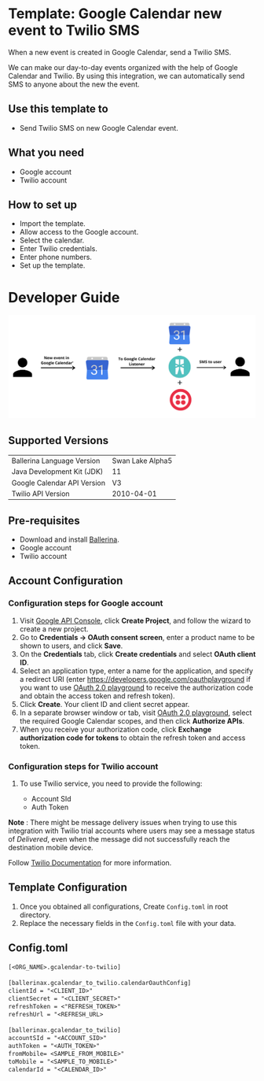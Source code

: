 # Template: Google Calendar new event to Twilio SMS
When a new event is created in Google Calendar, send a Twilio SMS.

We can make our day-to-day events organized with the help of Google Calendar and Twilio. By using this integration, we can automatically send SMS to anyone about the new the event. 

## Use this template to
- Send Twilio SMS on new Google Calendar event.

## What you need
- Google account
- Twilio account

## How to set up
- Import the template.
- Allow access to the Google account.
- Select the calendar.
- Enter Twilio credentials.
- Enter phone numbers.
- Set up the template. 

# Developer Guide
<p align="center">
<img src="./docs/images/template_flow.png?raw=true" alt="Google Calendar - Twilio Integration template overview"/>
</p>

## Supported Versions
<table>
  <tr>
   <td>Ballerina Language Version
   </td>
   <td>Swan Lake Alpha5
   </td>
  </tr>
  <tr>
   <td>Java Development Kit (JDK)
   </td>
   <td>11
   </td>
  </tr>
  <tr>
   <td>Google Calendar API Version
   </td>
   <td>V3
   </td>
  </tr>
  <tr>
   <td>Twilio API Version
   </td>
   <td>2010-04-01
   </td>
  </tr>
</table>

## Pre-requisites
* Download and install [Ballerina](https://ballerinalang.org/downloads/).
* Google account
* Twilio account

## Account Configuration
### Configuration steps for Google account
1. Visit [Google API Console](https://console.developers.google.com), click **Create Project**, and follow the wizard to create a new project.
2. Go to **Credentials -> OAuth consent screen**, enter a product name to be shown to users, and click **Save**.
3. On the **Credentials** tab, click **Create credentials** and select **OAuth client ID**. 
4. Select an application type, enter a name for the application, and specify a redirect URI (enter https://developers.google.com/oauthplayground if you want to use 
[OAuth 2.0 playground](https://developers.google.com/oauthplayground) to receive the authorization code and obtain the 
access token and refresh token). 
5. Click **Create**. Your client ID and client secret appear. 
6. In a separate browser window or tab, visit [OAuth 2.0 playground](https://developers.google.com/oauthplayground), select the required Google Calendar scopes, and then click **Authorize APIs**.
7. When you receive your authorization code, click **Exchange authorization code for tokens** to obtain the refresh token and access token.

### Configuration steps for Twilio account

1.  To use Twilio service, you need to provide the following:

       - Account SId
       - Auth Token

**Note** : There might be message delivery issues when trying to use this integration with Twilio trial accounts where users may see a message status of *Delivered*, even when the message did not successfully reach the destination mobile device.

Follow [Twilio Documentation](https://support.twilio.com/hc/en-us/articles/360038982313-SMS-messages-show-the-status-Delivered-but-aren-t-showing-up) for more information.

## Template Configuration

1. Once you obtained all configurations, Create `Config.toml` in root directory.
2. Replace the necessary fields in the `Config.toml` file with your data.

## Config.toml 
```
[<ORG_NAME>.gcalendar-to-twilio]

[ballerinax.gcalendar_to_twilio.calendarOauthConfig]
clientId = "<CLIENT_ID>"
clientSecret = "<CLIENT_SECRET>"
refreshToken = <"REFRESH_TOKEN>"
refreshUrl = "<REFRESH_URL>

[ballerinax.gcalendar_to_twilio]
accountSId = "<ACCOUNT_SID>"
authToken = "<AUTH_TOKEN>"
fromMobile= <SAMPLE_FROM_MOBILE>"
toMobile = "<SAMPLE_TO_MOBILE>"
calendarId = "<CALENDAR_ID>"

```
